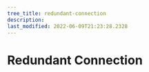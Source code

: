 ```yaml
---
tree_title: redundant-connection
description: 
last_modified: 2022-06-09T21:23:28.2328
---
```


# Redundant Connection

